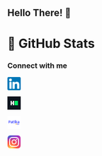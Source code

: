 ## Hello There! 👋 

# 📌 GitHub Stats

### Connect with me
[<img align="center" alt="LinkedIn" width="30" height="30" src="https://raw.githubusercontent.com/aliblackeye/aliblackeye/main/linkedin.png" />]( https://www.linkedin.com/in/ali-karag%C3%B6z-259809225/)

[<img align="center" alt="HackerRank" width="30" height="30" src="https://raw.githubusercontent.com/aliblackeye/aliblackeye/main/hackerrank.png" />]( https://www.hackerrank.com/ali_blackeye)

[<img align="center" alt="Patika" width="30" height="30" src="https://raw.githubusercontent.com/aliblackeye/aliblackeye/main/patikaLogo.png" />]( https://app.patika.dev/aliblackeye)

[<img align="center" alt="Instagram" width="30" height="30" src="https://raw.githubusercontent.com/aliblackeye/aliblackeye/main/instagram.png" />]( https://www.instagram.com/aliblackeye/)

